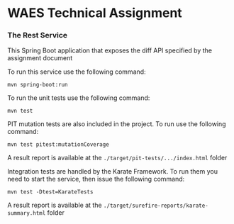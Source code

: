 # WAES Technical Assignment

### The Rest Service

This Spring Boot application that exposes the diff API specified by the assignment document

To run this service use the following command:
```
mvn spring-boot:run
```

To run the unit tests use the following command:
```
mvn test
```

PIT mutation tests are also included in the project. To run use the following command:
```
mvn test pitest:mutationCoverage
```
A result report is available at the `./target/pit-tests/.../index.html` folder


Integration tests are handled by the Karate Framework. To run
them you need to start the service, then issue the following command:
```
mvn test -Dtest=KarateTests
```
A result report is available at the `./target/surefire-reports/karate-summary.html` folder
